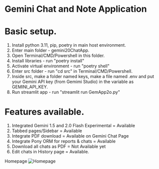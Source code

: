 # Gemini Chat and Note Application

# Basic setup.

1. Install python 3.11, pip, poetry in main host environment.
2. Enter main folder - gemini20ChatApp.
3. Open Terminal/CMD/Powershell in this folder.
4. Install libraries - run "poetry install"
5. Activate virtual environment - run "poetry shell"
6. Enter src folder - run "cd src" in Terminal/CMD/Powershell.
7. Inside src, make a folder named keys, make a file named .env and put your Gemini API key (from Gemimi Studio) in the variable as GEMINI_API_KEY.
8. Run streamlit app - run "streamlit run GemApp2o.py"

# Features available.

1. Integrated Gemini 1.5 and 2.0 Flash Experimental = Available
2. Tabbed pages/Sidebar = Available
3. Integrate PDF download = Available on Gemini Chat Page
4. Integrate Pony ORM for reports & chats = Available
5. Download all chats as PDF = Not Available yet
6. Edit chats in History page = Available.

Homepage
![Homepage](/gemini20ChatApp/Webapp%20images/Chat%20augmentations.PNG)
